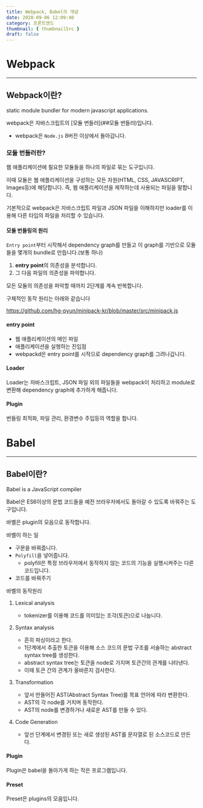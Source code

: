 ```yaml
---
title: Webpack, Babel의 개념
date: 2020-09-06 12:09:40
category: 프론트엔드
thumbnail: { thumbnailSrc }
draft: false
---
```


# Webpack

<hr>

## Webpack이란?

static module bundler for modern javascript applications.

webpack은 자바스크립트의 [모듈 번들러](##모듈 번들러)입니다.

- webpack은 `Node.js` 8버전 이상에서 돌아갑니다.

### 모듈 번들러란?

웹 애플리케이션에 필요한 모듈들을 하나의 파일로 묶는 도구입니다.

이때 모듈은 웹 애플리케이션을 구성하는 모든 자원(HTML, CSS, JAVASCRIPT, Images등)에 해당합니다. 즉, 웹 애플리케이션을 제작하는데 사용되는 파일을 말합니다.

기본적으로 webpack은 자바스크립트 파일과 JSON 파일을 이해하지만 loader를 이용해 다른 타입의 파일을 처리할 수 있습니다.

#### 모듈 번들링의 원리

`Entry point`부터 시작해서 dependency graph를 만들고 이 graph를 기반으로 모듈들을 몇개의 bundle로 만듭니다.(보통 하나)

1. **entry point**의 의존성을 분석합니다.
2. 그 다음 파일의 의존성을 파악합니다.

모든 모듈의 의존성을 파악할 때까지 2단계를 계속 반복합니다.

구체적인 동작 원리는 아래와 같습니다

https://github.com/hg-pyun/minipack-kr/blob/master/src/minipack.js

#### entry point

- 웹 애플리케이션의 메인 파일
- 애플리케이션을 실행하는 진입점
- webpackd은 entry point를 시작으로 dependency graph를 그려나갑니다.

#### Loader

Loader는 자바스크립트, JSON 파일 외의 파일들을 webpack이 처리하고 module로 변환해 dependency graph에 추가하게 해줍니다.

#### Plugin

번들링 최적화, 파일 관리, 환경변수 주입등의 역할을 합니다.

# Babel

<hr>

## Babel이란?

Babel is a JavaScript compiler

Babel은 ES6이상의 문법 코드들을 예전 브라우저에서도 돌아갈 수 있도록 바꿔주는 도구입니다.

바벨은 plugin의 모음으로 동작합니다.

바벨이 하는 일

- 구문을 바꿔줍니다.
- `Polyfill`을 넣어줍니다.
  - polyfill은 특정 브라우저에서 동작하지 않는 코드의 기능을 실행시켜주는 다른 코드입니다.
- 코드를 바꿔주기

바벨의 동작원리

1. Lexical analysis
   - tokenizer를 이용해 코드를 의미있는 조각(토큰)으로 나눕니다.
2. Syntax analysis

   - 흔히 파싱이라고 한다.
   - 1단계에서 추출한 토큰을 이용해 소스 코드의 문법 구조를 서술하는 abstract syntax tree를 생성한다.
   - abstract syntax tree는 토큰을 node로 가지며 토큰간의 관계를 나타낸다.
   - 이때 토큰 간의 관계가 올바른지 검사한다.

3. Transformation
   - 앞서 만들어진 AST(Abstract Syntax Tree)를 목표 언어에 따라 변환한다.
   - AST의 각 node를 거치며 동작한다.
   - AST의 node를 변경하거나 새로운 AST를 만들 수 있다.
4. Code Generation
   - 앞선 단계에서 변경된 또는 새로 생성된 AST를 문자열로 된 소스코드로 만든다.

#### Plugin

Plugin은 babel을 돌아가게 하는 작은 프로그램입니다.

#### Preset

Preset은 plugins의 모음입니다.
